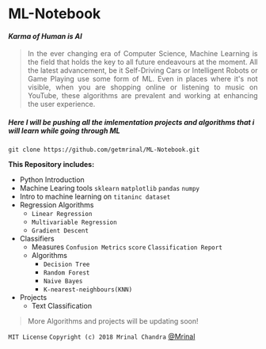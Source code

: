 # ML-Notebook
#### **_Karma of Human is AI_**

><div style="text-align: justify">In the ever changing era of Computer Science, Machine Learning is the field that holds the key to all future endeavours at the moment. All the latest advancement, be it Self-Driving Cars or Intelligent Robots or Game Playing use some form of ML. Even in places where it's not visible, when you are shopping online or listening to music on YouTube, these algorithms are prevalent and working at enhancing the user experience.</div>

##### Here I will be pushing all the imlementation projects and algorithms that i will learn while going through ML 

``` git clone https://github.com/getmrinal/ML-Notebook.git ```

 **This Repository includes:**
 * Python Introduction
 * Machine Learing tools  ```sklearn``` ```matplotlib``` ```pandas``` ```numpy```
 * Intro to machine learning on ```titaninc dataset```
 * Regression Algorithms
 	*  ```Linear Regression ```
	* ```Multivariable Regression```
	* ```Gradient Descent```
 * Classifiers
	* Measures ```Confusion Metrics``` ```score``` ```Classification Report```
	* Algorithms
		* ```Decision Tree```
		* ```Random Forest ```
		* ```Naive Bayes```
		* ```K-nearest-neighbours(KNN)```
* Projects
	* Text Classification
	
>More Algorithms and projects will be updating soon!


``` MIT License ```
```Copyright (c) 2018 Mrinal Chandra``` [@Mrinal](linkedin.com/in/mrinal626/)
